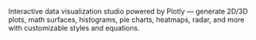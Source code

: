 Interactive data visualization studio powered by Plotly — generate 2D/3D plots, math surfaces, histograms, pie charts, heatmaps, radar, and more with customizable styles and equations.
